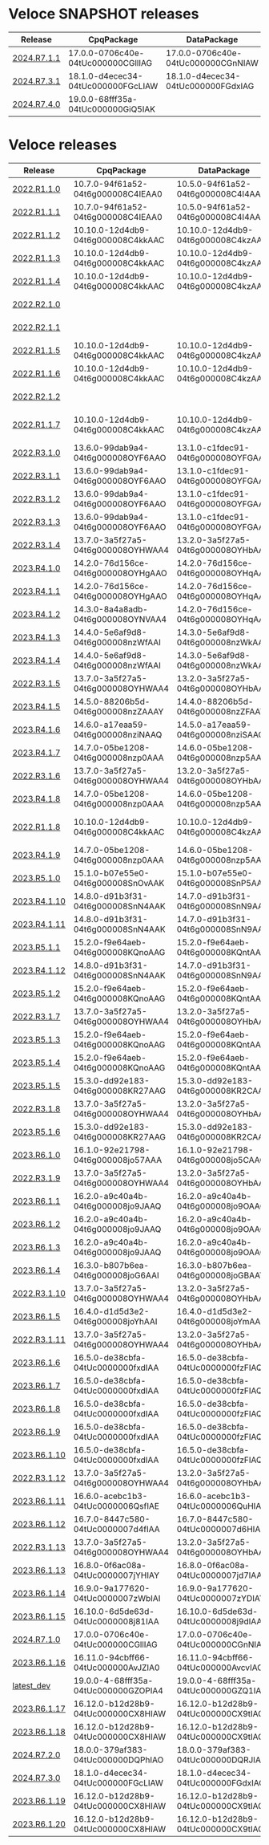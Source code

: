 # Veloce SNAPSHOT releases
| Release | CpqPackage | DataPackage | ExtensionPackage | BackendVersion | StudioVersion | FrontendVersion | DocgenVersion |
| ------- | ---------- | ----------- | ---------------- | -------------- | ------------- | --------------- | ------------- |
| [2024.R7.1.1](/install_2024.R7.1.1.sh) | 17.0.0-0706c40e-04tUc000000CGllIAG | 17.0.0-0706c40e-04tUc000000CGnNIAW | 17.0.0-0706c40e-04tUc000000CGqbIAG | 14.1.1-11-524bfa13 | 8.1.0-3-155cbd92 | 13.0.1-16-924059f9 | 1.1.15-73a9ea8f |
| [2024.R7.3.1](/install_2024.R7.3.1.sh) | 18.1.0-d4ecec34-04tUc000000FGcLIAW | 18.1.0-d4ecec34-04tUc000000FGdxIAG | 18.1.0-d4ecec34-04tUc000000FGfZIAW | 16.1.1-7-d333f72a | 10.0.0-13-64de9b5f | 15.0.1-1-6b039632 | 1.1.15-73a9ea8f |
| [2024.R7.4.0](/install_2024.R7.4.0.sh) | 19.0.0-68fff35a-04tUc000000GiQ5IAK |  |  | 17.0.1-26-8f95552f | 11.0.0-10-2fcb0519 | 16.0.1-2-312319a6 | 1.1.15-73a9ea8f |



# Veloce releases
| Release | CpqPackage | DataPackage | ExtensionPackage | BackendVersion | StudioVersion | FrontendVersion | DocgenVersion |
| ------- | ---------- | ----------- | ---------------- | -------------- | ------------- | --------------- | ------------- |
| [2022.R1.1.0](/install_2022.R1.1.0.sh) | 10.7.0-94f61a52-04t6g000008C4IEAA0 | 10.5.0-94f61a52-04t6g000008C4I4AAK | 10.2.0-94f61a52-04t6g000008C4CaAAK | 7.0.0-8da0738f | 1.0.80-37007b6d | 6.0.0-f89a2aba | 1.0.7-14311ef8 |
| [2022.R1.1.1](/install_2022.R1.1.1.sh) | 10.7.0-94f61a52-04t6g000008C4IEAA0 | 10.5.0-94f61a52-04t6g000008C4I4AAK | 10.2.0-94f61a52-04t6g000008C4CaAAK | 7.1.5-64f1fa11 | 1.1.1-0997c73c | 6.0.0-f89a2aba | 1.0.7-14311ef8 |
| [2022.R1.1.2](/install_2022.R1.1.2.sh) | 10.10.0-12d4db9-04t6g000008C4kkAAC | 10.10.0-12d4db9-04t6g000008C4kzAAC | 10.2.0-94f61a52-04t6g000008C4CaAAK | 7.3.0-4f5cdf84 | 1.2.0-350d14d4 | 6.2.0-b54db625 | 1.0.7-14311ef8 |
| [2022.R1.1.3](/install_2022.R1.1.3.sh) | 10.10.0-12d4db9-04t6g000008C4kkAAC | 10.10.0-12d4db9-04t6g000008C4kzAAC | 10.2.0-94f61a52-04t6g000008C4CaAAK | 7.6.0-6e8a6985 | 1.2.0-350d14d4 | 6.4.0-31e56f9d | 1.0.7-14311ef8 |
| [2022.R1.1.4](/install_2022.R1.1.4.sh) | 10.10.0-12d4db9-04t6g000008C4kkAAC | 10.10.0-12d4db9-04t6g000008C4kzAAC | 10.2.0-94f61a52-04t6g000008C4CaAAK | 7.7.0-c2d6791a | 1.2.0-350d14d4 | 6.4.0-31e56f9d | 1.0.7-14311ef8 |
| [2022.R2.1.0](/install_2022.R2.1.0.sh) |  |  |  | 8.0.0-e9c17fcd | 2.0.0-3b2359e9 | 7.0.0-e9ac864c | 1.0.7-14311ef8 |
| [2022.R2.1.1](/install_2022.R2.1.1.sh) |  |  |  | 8.1.0-b935a27e | 2.1.0-2d8585bf | 7.1.0-aa437f36 | 1.0.7-14311ef8 |
| [2022.R1.1.5](/install_2022.R1.1.5.sh) | 10.10.0-12d4db9-04t6g000008C4kkAAC | 10.10.0-12d4db9-04t6g000008C4kzAAC | 10.2.0-94f61a52-04t6g000008C4CaAAK | 7.8.0-fb48814d | 1.2.0-350d14d4 | 6.4.0-31e56f9d | 1.0.7-14311ef8 |
| [2022.R1.1.6](/install_2022.R1.1.6.sh) | 10.10.0-12d4db9-04t6g000008C4kkAAC | 10.10.0-12d4db9-04t6g000008C4kzAAC | 10.2.0-94f61a52-04t6g000008C4CaAAK | 7.9.0-f4ba407d | 1.2.0-350d14d4 | 6.4.0-31e56f9d | 1.0.7-14311ef8 |
| [2022.R2.1.2](/install_2022.R2.1.2.sh) |  |  |  | 8.2.0-4635747f | 2.2.0-9cae0415 | 7.2.0-18ffe9b9 | 1.0.7-14311ef8 |
| [2022.R1.1.7](/install_2022.R1.1.7.sh) | 10.10.0-12d4db9-04t6g000008C4kkAAC | 10.10.0-12d4db9-04t6g000008C4kzAAC | 10.2-04t6g000008C4CaAAK-94f61a52 | 7.10.0-6-5575c19a | 1.2.0-350d14d4 | 6.5.0-93b8241c | 1.0.7-14311ef8 |
| [2022.R3.1.0](/install_2022.R3.1.0.sh) | 13.6.0-99dab9a4-04t6g000008OYF6AAO | 13.1.0-c1fdec91-04t6g000008OYFGAA4 | 13.4.0-2c448f2d-04t6g000008OYFzAAO | 10.0.0-6c261b72 | 4.0.0-b008c76c | 9.0.0-be10d5db | 1.1.15-73a9ea8f |
| [2022.R3.1.1](/install_2022.R3.1.1.sh) | 13.6.0-99dab9a4-04t6g000008OYF6AAO | 13.1.0-c1fdec91-04t6g000008OYFGAA4 | 13.4.0-2c448f2d-04t6g000008OYFzAAO | 10.1.0-bf918af2 | 4.0.0-b008c76c | 9.0.0-be10d5db | 1.1.15-73a9ea8f |
| [2022.R3.1.2](/install_2022.R3.1.2.sh) | 13.6.0-99dab9a4-04t6g000008OYF6AAO | 13.1.0-c1fdec91-04t6g000008OYFGAA4 | 13.4.0-2c448f2d-04t6g000008OYFzAAO | 10.2.0-f8ff6ec9 | 4.0.0-b008c76c | 9.0.0-be10d5db | 1.1.15-73a9ea8f |
| [2022.R3.1.3](/install_2022.R3.1.3.sh) | 13.6.0-99dab9a4-04t6g000008OYF6AAO | 13.1.0-c1fdec91-04t6g000008OYFGAA4 | 13.4.0-2c448f2d-04t6g000008OYFzAAO | 10.3.0-76f8ba9d | 4.0.0-b008c76c | 9.0.0-be10d5db | 1.1.15-73a9ea8f |
| [2022.R3.1.4](/install_2022.R3.1.4.sh) | 13.7.0-3a5f27a5-04t6g000008OYHWAA4 | 13.2.0-3a5f27a5-04t6g000008OYHbAAO | 13.5.0-3a5f27a5-04t6g000008OYHlAAO | 10.4.1-3-1b087923 | 4.1.1-1-40af7dc5 | 9.1.1-4-c3cce7e2 | 1.1.15-73a9ea8f |
| [2023.R4.1.0](/install_2023.R4.1.0.sh) | 14.2.0-76d156ce-04t6g000008OYHgAAO | 14.2.0-76d156ce-04t6g000008OYHqAAO | 14.2.0-76d156ce-04t6g000008OYHrAAO | 11.0.0-2d57587f | 5.0.0-e7bb0d85 | 10.0.0-cbdeaa81 | 1.1.15-73a9ea8f |
| [2023.R4.1.1](/install_2023.R4.1.1.sh) | 14.2.0-76d156ce-04t6g000008OYHgAAO | 14.2.0-76d156ce-04t6g000008OYHqAAO | 14.2.0-76d156ce-04t6g000008OYHrAAO | 11.1.0-74b2dbf7 | 5.1.0-36d3c41b | 10.1.0-20b27bdc | 1.1.15-73a9ea8f |
| [2023.R4.1.2](/install_2023.R4.1.2.sh) | 14.3.0-8a4a8adb-04t6g000008OYNVAA4 | 14.2.0-76d156ce-04t6g000008OYHqAAO | 14.3.0-8a4a8adb-04t6g000008OYNaAAO | 11.2.0-3-0064fb70 | 5.2.0-2-3f00cc4a | 10.2.0-6-30b969d3 | 1.1.15-73a9ea8f |
| [2023.R4.1.3](/install_2023.R4.1.3.sh) | 14.4.0-5e6af9d8-04t6g000008nzWfAAI | 14.3.0-5e6af9d8-04t6g000008nzWkAAI | 14.4.0-d00dfdcb-04t6g000008OYY1AAO | 11.3.0-5-f34ccce1 | 5.3.0-3-40fb0db5 | 10.3.0-3-2328976b | 1.1.15-73a9ea8f |
| [2023.R4.1.4](/install_2023.R4.1.4.sh) | 14.4.0-5e6af9d8-04t6g000008nzWfAAI | 14.3.0-5e6af9d8-04t6g000008nzWkAAI | 14.4.0-d00dfdcb-04t6g000008OYY1AAO | 11.4.0-3-29b41cd2 | 5.3.0-3-40fb0db5 | 10.3.0-3-2328976b | 1.1.15-73a9ea8f |
| [2022.R3.1.5](/install_2022.R3.1.5.sh) | 13.7.0-3a5f27a5-04t6g000008OYHWAA4 | 13.2.0-3a5f27a5-04t6g000008OYHbAAO | 13.5.0-3a5f27a5-04t6g000008OYHlAAO | 10.4.1-3-1b087923 | 4.2.1-2-45719af6 | 9.2.1-4-01b59ef2 | 1.1.15-73a9ea8f |
| [2023.R4.1.5](/install_2023.R4.1.5.sh) | 14.5.0-88206b5d-04t6g000008nzZAAAY | 14.4.0-88206b5d-04t6g000008nzZFAAY | 14.5.0-88206b5d-04t6g000008nzZKAAY | 11.5.0-4-da697fb7 | 5.3.0-3-40fb0db5 | 10.3.0-3-2328976b | 1.1.15-73a9ea8f |
| [2023.R4.1.6](/install_2023.R4.1.6.sh) | 14.6.0-a17eaa59-04t6g000008nziNAAQ | 14.5.0-a17eaa59-04t6g000008nziSAAQ | 14.6.0-a17eaa59-04t6g000008nziXAAQ | 11.6.0-6-ea909382 | 5.3.0-3-40fb0db5 | 10.4.0-8-454bc627 | 1.1.15-73a9ea8f |
| [2023.R4.1.7](/install_2023.R4.1.7.sh) | 14.7.0-05be1208-04t6g000008nzp0AAA | 14.6.0-05be1208-04t6g000008nzp5AAA | 14.7.0-05be1208-04t6g000008nzpAAAQ | 11.7.0-6-c383ef4a | 5.4.0-6-ae820617 | 10.4.0-8-454bc627 | 1.1.15-73a9ea8f |
| [2022.R3.1.6](/install_2022.R3.1.6.sh) | 13.7.0-3a5f27a5-04t6g000008OYHWAA4 | 13.2.0-3a5f27a5-04t6g000008OYHbAAO | 13.5.0-3a5f27a5-04t6g000008OYHlAAO | 10.5.1-12-fb052143 | 4.2.1-2-45719af6 | 9.3.1-4-21d594c1 | 1.1.15-73a9ea8f |
| [2023.R4.1.8](/install_2023.R4.1.8.sh) | 14.7.0-05be1208-04t6g000008nzp0AAA | 14.6.0-05be1208-04t6g000008nzp5AAA | 14.7.0-05be1208-04t6g000008nzpAAAQ | 11.8.0-13-ef0642d9 | 5.5.0-4-d578ba1e | 10.4.0-8-454bc627 | 1.1.15-73a9ea8f |
| [2022.R1.1.8](/install_2022.R1.1.8.sh) | 10.10.0-12d4db9-04t6g000008C4kkAAC | 10.10.0-12d4db9-04t6g000008C4kzAAC | 10.2-04t6g000008C4CaAAK-94f61a52 | 7.10.0-6-5575c19a | 1.2.0-350d14d4 | 6.6.0-4-bfdd1c97 | 1.1.15-73a9ea8f |
| [2023.R4.1.9](/install_2023.R4.1.9.sh) | 14.7.0-05be1208-04t6g000008nzp0AAA | 14.6.0-05be1208-04t6g000008nzp5AAA | 14.7.0-05be1208-04t6g000008nzpAAAQ | 11.9.0-2-c4fba2d0 | 5.5.0-4-d578ba1e | 10.4.0-8-454bc627 | 1.1.15-73a9ea8f |
| [2023.R5.1.0](/install_2023.R5.1.0.sh) | 15.1.0-b07e55e0-04t6g000008SnOvAAK | 15.1.0-b07e55e0-04t6g000008SnP5AAK | 15.1.0-b07e55e0-04t6g000008SnPFAA0 | 12.0.1-151-e7b689cf | 6.0.1-234-57dea877 | 11.0.1-18-ada36e51 | 1.1.15-73a9ea8f |
| [2023.R4.1.10](/install_2023.R4.1.10.sh) | 14.8.0-d91b3f31-04t6g000008SnN4AAK | 14.7.0-d91b3f31-04t6g000008SnN9AAK | 14.9.0-afecfe17-04t6g000008SnOlAAK | 11.10.0-2-2fc1d3f7 | 5.5.0-4-d578ba1e | 10.4.0-8-454bc627 | 1.1.15-73a9ea8f |
| [2023.R4.1.11](/install_2023.R4.1.11.sh) | 14.8.0-d91b3f31-04t6g000008SnN4AAK | 14.7.0-d91b3f31-04t6g000008SnN9AAK | 14.9.0-afecfe17-04t6g000008SnOlAAK | 11.11.0-7-75e8d067 | 5.6.0-5-b98a78d5 | 10.4.0-8-454bc627 | 1.1.15-73a9ea8f |
| [2023.R5.1.1](/install_2023.R5.1.1.sh) | 15.2.0-f9e64aeb-04t6g000008KQnoAAG | 15.2.0-f9e64aeb-04t6g000008KQntAAG | 15.2.0-f9e64aeb-04t6g000008KQnyAAG | 12.1.1-15-681471e4 | 6.1.1-3-050a0583 | 11.0.1-18-ada36e51 | 1.1.15-73a9ea8f |
| [2023.R4.1.12](/install_2023.R4.1.12.sh) | 14.8.0-d91b3f31-04t6g000008SnN4AAK | 14.7.0-d91b3f31-04t6g000008SnN9AAK | 14.9.0-afecfe17-04t6g000008SnOlAAK | 11.12.0-4-7f540808 | 5.6.0-5-b98a78d5 | 10.4.0-8-454bc627 | 1.1.15-73a9ea8f |
| [2023.R5.1.2](/install_2023.R5.1.2.sh) | 15.2.0-f9e64aeb-04t6g000008KQnoAAG | 15.2.0-f9e64aeb-04t6g000008KQntAAG | 15.2.0-f9e64aeb-04t6g000008KQnyAAG | 12.2.1-2-126a7717 | 6.2.1-2-fe9ceba3 | 11.0.1-18-ada36e51 | 1.1.15-73a9ea8f |
| [2022.R3.1.7](/install_2022.R3.1.7.sh) | 13.7.0-3a5f27a5-04t6g000008OYHWAA4 | 13.2.0-3a5f27a5-04t6g000008OYHbAAO | 13.5.0-3a5f27a5-04t6g000008OYHlAAO | 10.6.1-3-8804a0ee | 4.2.1-2-45719af6 | 9.3.1-4-21d594c1 | 1.1.15-73a9ea8f |
| [2023.R5.1.3](/install_2023.R5.1.3.sh) | 15.2.0-f9e64aeb-04t6g000008KQnoAAG | 15.2.0-f9e64aeb-04t6g000008KQntAAG | 15.2.0-f9e64aeb-04t6g000008KQnyAAG | 12.3.1-2-eba367d2 | 6.2.1-2-fe9ceba3 | 11.0.1-18-ada36e51 | 1.1.15-73a9ea8f |
| [2023.R5.1.4](/install_2023.R5.1.4.sh) | 15.2.0-f9e64aeb-04t6g000008KQnoAAG | 15.2.0-f9e64aeb-04t6g000008KQntAAG | 15.2.0-f9e64aeb-04t6g000008KQnyAAG | 12.4.1-3-07464fdc | 6.2.1-2-fe9ceba3 | 11.0.1-18-ada36e51 | 1.1.15-73a9ea8f |
| [2023.R5.1.5](/install_2023.R5.1.5.sh) | 15.3.0-dd92e183-04t6g000008KR27AAG | 15.3.0-dd92e183-04t6g000008KR2CAAW | 15.3.0-dd92e183-04t6g000008KR2HAAW | 12.5.1-5-504b206f | 6.2.1-2-fe9ceba3 | 11.1.1-2-33f60b55 | 1.1.15-73a9ea8f |
| [2022.R3.1.8](/install_2022.R3.1.8.sh) | 13.7.0-3a5f27a5-04t6g000008OYHWAA4 | 13.2.0-3a5f27a5-04t6g000008OYHbAAO | 13.5.0-3a5f27a5-04t6g000008OYHlAAO | 10.7.1-10-4098b3b2 | 4.2.1-2-45719af6 | 9.3.1-4-21d594c1 | 1.1.15-73a9ea8f |
| [2023.R5.1.6](/install_2023.R5.1.6.sh) | 15.3.0-dd92e183-04t6g000008KR27AAG | 15.3.0-dd92e183-04t6g000008KR2CAAW | 15.3.0-dd92e183-04t6g000008KR2HAAW | 12.6.1-4-c47e69bb | 6.3.1-2-88a09d8e | 11.1.1-2-33f60b55 | 1.1.15-73a9ea8f |
| [2023.R6.1.0](/install_2023.R6.1.0.sh) | 16.1.0-92e21798-04t6g000008jo57AAA | 16.1.0-92e21798-04t6g000008jo5CAAQ | 16.0.0-92e21798-04t6g000008jo5HAAQ | 13.0.1-236-ed36108a | 7.0.2-257-1aee99a8 | 12.0.1-24-287ef055 | 1.1.15-73a9ea8f |
| [2022.R3.1.9](/install_2022.R3.1.9.sh) | 13.7.0-3a5f27a5-04t6g000008OYHWAA4 | 13.2.0-3a5f27a5-04t6g000008OYHbAAO | 13.5.0-3a5f27a5-04t6g000008OYHlAAO | 10.8.1-5-882f5dc6 | 4.3.1-2-c2f81e56 | 9.3.1-4-21d594c1 | 1.1.15-73a9ea8f |
| [2023.R6.1.1](/install_2023.R6.1.1.sh) | 16.2.0-a9c40a4b-04t6g000008jo9JAAQ | 16.2.0-a9c40a4b-04t6g000008jo9OAAQ | 16.1.0-a9c40a4b-04t6g000008jo9TAAQ | 13.1.1-17-cc934a64 | 7.1.2-2-3f47f580 | 12.0.1-24-287ef055 | 1.1.15-73a9ea8f |
| [2023.R6.1.2](/install_2023.R6.1.2.sh) | 16.2.0-a9c40a4b-04t6g000008jo9JAAQ | 16.2.0-a9c40a4b-04t6g000008jo9OAAQ | 16.1.0-a9c40a4b-04t6g000008jo9TAAQ | 13.2.1-7-d9e2d363 | 7.1.2-2-3f47f580 | 12.0.1-24-287ef055 | 1.1.15-73a9ea8f |
| [2023.R6.1.3](/install_2023.R6.1.3.sh) | 16.2.0-a9c40a4b-04t6g000008jo9JAAQ | 16.2.0-a9c40a4b-04t6g000008jo9OAAQ | 16.1.0-a9c40a4b-04t6g000008jo9TAAQ | 13.3.1-2-c7e14b85 | 7.1.2-2-3f47f580 | 12.0.1-24-287ef055 | 1.1.15-73a9ea8f |
| [2023.R6.1.4](/install_2023.R6.1.4.sh) | 16.3.0-b807b6ea-04t6g000008joG6AAI | 16.3.0-b807b6ea-04t6g000008joGBAAY | 16.2.0-b807b6ea-04t6g000008joGGAAY | 13.4.1-5-df6048c7 | 7.1.2-2-3f47f580 | 12.0.1-24-287ef055 | 1.1.15-73a9ea8f |
| [2022.R3.1.10](/install_2022.R3.1.10.sh) | 13.7.0-3a5f27a5-04t6g000008OYHWAA4 | 13.2.0-3a5f27a5-04t6g000008OYHbAAO | 13.5.0-3a5f27a5-04t6g000008OYHlAAO | 10.9.1-3-6204ac3d | 4.3.1-2-c2f81e56 | 9.3.1-4-21d594c1 | 1.1.15-73a9ea8f |
| [2023.R6.1.5](/install_2023.R6.1.5.sh) | 16.4.0-d1d5d3e2-04t6g000008joYhAAI | 16.4.0-d1d5d3e2-04t6g000008joYmAAI | 16.3.0-d1d5d3e2-04t6g000008joYrAAI | 13.5.1-14-544c6e5f | 7.2.2-5-85ebd0b4 | 12.0.1-24-287ef055 | 1.1.15-73a9ea8f |
| [2022.R3.1.11](/install_2022.R3.1.11.sh) | 13.7.0-3a5f27a5-04t6g000008OYHWAA4 | 13.2.0-3a5f27a5-04t6g000008OYHbAAO | 13.5.0-3a5f27a5-04t6g000008OYHlAAO | 10.10.1-21-5f300f57 | 4.3.1-2-c2f81e56 | 9.3.1-4-21d594c1 | 1.1.15-73a9ea8f |
| [2023.R6.1.6](/install_2023.R6.1.6.sh) | 16.5.0-de38cbfa-04tUc0000000fxdIAA | 16.5.0-de38cbfa-04tUc0000000fzFIAQ | 16.4.0-de38cbfa-04tUc0000000g0rIAA | 13.6.1-5-97167598 | 7.2.2-5-85ebd0b4 | 12.0.1-24-287ef055 | 1.1.15-73a9ea8f |
| [2023.R6.1.7](/install_2023.R6.1.7.sh) | 16.5.0-de38cbfa-04tUc0000000fxdIAA | 16.5.0-de38cbfa-04tUc0000000fzFIAQ | 16.4.0-de38cbfa-04tUc0000000g0rIAA | 13.7.1-15-3e1184eb | 7.3.2-3-fdcb46c3 | 12.0.1-24-287ef055 | 1.1.15-73a9ea8f |
| [2023.R6.1.8](/install_2023.R6.1.8.sh) | 16.5.0-de38cbfa-04tUc0000000fxdIAA | 16.5.0-de38cbfa-04tUc0000000fzFIAQ | 16.4.0-de38cbfa-04tUc0000000g0rIAA | 13.8.1-9-6aaaab95 | 7.4.2-3-a70fa9ea | 12.0.1-24-287ef055 | 1.1.15-73a9ea8f |
| [2023.R6.1.9](/install_2023.R6.1.9.sh) | 16.5.0-de38cbfa-04tUc0000000fxdIAA | 16.5.0-de38cbfa-04tUc0000000fzFIAQ | 16.4.0-de38cbfa-04tUc0000000g0rIAA | 13.9.1-3-adcf46e1 | 7.4.2-3-a70fa9ea | 12.0.1-24-287ef055 | 1.1.15-73a9ea8f |
| [2023.R6.1.10](/install_2023.R6.1.10.sh) | 16.5.0-de38cbfa-04tUc0000000fxdIAA | 16.5.0-de38cbfa-04tUc0000000fzFIAQ | 16.4.0-de38cbfa-04tUc0000000g0rIAA | 13.10.1-15-f9d9bc69 | 7.5.2-2-b8e6b025 | 12.1.1-2-0cdd2366 | 1.1.15-73a9ea8f |
| [2022.R3.1.12](/install_2022.R3.1.12.sh) | 13.7.0-3a5f27a5-04t6g000008OYHWAA4 | 13.2.0-3a5f27a5-04t6g000008OYHbAAO | 13.5.0-3a5f27a5-04t6g000008OYHlAAO | 10.11.1-4-54063031 | 4.3.1-2-c2f81e56 | 9.3.1-4-21d594c1 | 1.1.15-73a9ea8f |
| [2023.R6.1.11](/install_2023.R6.1.11.sh) | 16.6.0-acebc1b3-04tUc0000006QsfIAE | 16.6.0-acebc1b3-04tUc0000006QuHIAU | 16.5.0-acebc1b3-04tUc0000006Qz7IAE | 13.11.1-6-7041ef69 | 7.5.2-2-b8e6b025 | 12.1.1-2-0cdd2366 | 1.1.15-73a9ea8f |
| [2023.R6.1.12](/install_2023.R6.1.12.sh) | 16.7.0-8447c580-04tUc0000007d4fIAA | 16.7.0-8447c580-04tUc0000007d6HIAQ | 16.6.0-8447c580-04tUc0000007d7tIAA | 13.12.1-9-d8f37554 | 7.6.2-2-7ce27060 | 12.1.1-2-0cdd2366 | 1.1.15-73a9ea8f |
| [2022.R3.1.13](/install_2022.R3.1.13.sh) | 13.7.0-3a5f27a5-04t6g000008OYHWAA4 | 13.2.0-3a5f27a5-04t6g000008OYHbAAO | 13.5.0-3a5f27a5-04t6g000008OYHlAAO | 10.12.1-2-ebd6fe25 | 4.3.1-2-c2f81e56 | 9.3.1-4-21d594c1 | 1.1.15-73a9ea8f |
| [2023.R6.1.13](/install_2023.R6.1.13.sh) | 16.8.0-0f6ac08a-04tUc0000007jYHIAY | 16.8.0-0f6ac08a-04tUc0000007jd7IAA | 16.7.0-0f6ac08a-04tUc0000007jejIAA | 13.12.1-9-d8f37554 | 7.6.2-2-7ce27060 | 12.1.1-2-0cdd2366 | 1.1.15-73a9ea8f |
| [2023.R6.1.14](/install_2023.R6.1.14.sh) | 16.9.0-9a177620-04tUc0000007zWbIAI | 16.9.0-9a177620-04tUc0000007zYDIAY | 16.8.0-9a177620-04tUc0000007zZpIAI | 13.13.1-2-9e3ea33c | 7.6.2-2-7ce27060 | 12.1.1-2-0cdd2366 | 1.1.15-73a9ea8f |
| [2023.R6.1.15](/install_2023.R6.1.15.sh) | 16.10.0-6d5de63d-04tUc0000008j81IAA | 16.10.0-6d5de63d-04tUc0000008j9dIAA | 16.9.0-6d5de63d-04tUc0000008jBFIAY | 13.14.1-3-b9f96e8a | 7.6.2-2-7ce27060 | 12.1.1-2-0cdd2366 | 1.1.15-73a9ea8f |
| [2024.R7.1.0](/install_2024.R7.1.0.sh) | 17.0.0-0706c40e-04tUc000000CGllIAG | 17.0.0-0706c40e-04tUc000000CGnNIAW | 17.0.0-0706c40e-04tUc000000CGqbIAG | 14.0.1-499-de0bef93 | 8.0.0-591-819fc63c | 13.0.1-16-924059f9 | 1.1.15-73a9ea8f |
| [2023.R6.1.16](/install_2023.R6.1.16.sh) | 16.11.0-94cbff66-04tUc000000AvJZIA0 | 16.11.0-94cbff66-04tUc000000AvcvIAC | 16.10.0-94cbff66-04tUc000000AvkzIAC | 13.15.1-7-8d44ac2f | 7.7.2-2-c8c650bf | 12.2.1-2-bb471e07 | 1.1.15-73a9ea8f |
| [latest_dev](/install_latest_dev.sh) | 19.0.0-4-68fff35a-04tUc000000GZOPIA4 | 19.0.0-4-68fff35a-04tUc000000GZQ1IAO | 19.0.0-3-68fff35a-04tUc000000GZRdIAO | 17.0.1-25-8f95552f | 11.0.0-9-2fcb0519 | 16.0.1-1-312319a6 | 1.2.26-e762957b |
| [2023.R6.1.17](/install_2023.R6.1.17.sh) | 16.12.0-b12d28b9-04tUc000000CX8HIAW | 16.12.0-b12d28b9-04tUc000000CX9tIAG | 16.11.0-b12d28b9-04tUc000000CXBVIA4 | 13.16.1-5-10a66415 | 7.8.2-3-c07b9555 | 12.2.1-2-bb471e07 | 1.1.15-73a9ea8f |
| [2023.R6.1.18](/install_2023.R6.1.18.sh) | 16.12.0-b12d28b9-04tUc000000CX8HIAW | 16.12.0-b12d28b9-04tUc000000CX9tIAG | 16.11.0-b12d28b9-04tUc000000CXBVIA4 | 13.16.1-5-10a66415 | 7.9.2-3-312dd789 | 12.2.1-2-bb471e07 | 1.1.15-73a9ea8f |
| [2024.R7.2.0](/install_2024.R7.2.0.sh) | 18.0.0-379af383-04tUc000000DQPhIAO | 18.0.0-379af383-04tUc000000DQRJIA4 | 18.0.0-379af383-04tUc000000DQSvIAO | 15.0.1-62-2b57de09 | 9.0.0-54-86a79d64 | 14.0.1-3-af687665 | 1.1.15-73a9ea8f |
| [2024.R7.3.0](/install_2024.R7.3.0.sh) | 18.1.0-d4ecec34-04tUc000000FGcLIAW | 18.1.0-d4ecec34-04tUc000000FGdxIAG | 18.1.0-d4ecec34-04tUc000000FGfZIAW | 16.0.1-14-fe29fd26 | 10.0.0-13-64de9b5f | 15.0.1-1-6b039632 | 1.1.15-73a9ea8f |
| [2023.R6.1.19](/install_2023.R6.1.19.sh) | 16.12.0-b12d28b9-04tUc000000CX8HIAW | 16.12.0-b12d28b9-04tUc000000CX9tIAG | 16.11.0-b12d28b9-04tUc000000CXBVIA4 | 13.17.1-3-4618043e | 7.9.2-3-312dd789 | 12.2.1-2-bb471e07 | 1.1.15-73a9ea8f |
| [2023.R6.1.20](/install_2023.R6.1.20.sh) | 16.12.0-b12d28b9-04tUc000000CX8HIAW | 16.12.0-b12d28b9-04tUc000000CX9tIAG | 16.11.0-b12d28b9-04tUc000000CXBVIA4 | 13.18.1-4-96be24c3 | 7.9.2-3-312dd789 | 12.3.1-3-df802e05 | 1.1.15-73a9ea8f |

